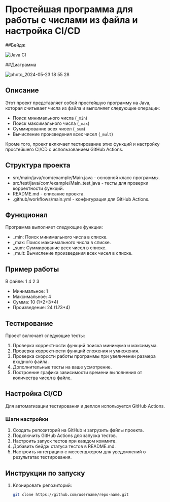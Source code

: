 # Простейшая программа для работы с числами из файла и настройка CI/CD

##Бейдж

![Java CI](https://github.com/D1MAKOOL/tz-2/actions/workflows/main.yml/badge.svg)

##Диаграмма

![photo_2024-05-23 18 55 28](https://github.com/D1MAKOOL/tz-2/assets/167441082/62adf1dd-0699-40ef-9ad5-ba02556ba197)


## Описание

Этот проект представляет собой простейшую программу на Java, которая считывает числа из файла и выполняет следующие операции:
- Поиск минимального числа (`_min`)
- Поиск максимального числа (`_max`)
- Суммирование всех чисел (`_sum`)
- Вычисление произведения всех чисел (`_mult`)

Кроме того, проект включает тестирование этих функций и настройку простейшего CI/CD с использованием GitHub Actions.

## Структура проекта

- src/main/java/com/example/Main.java - основной класс программы.
- src/test/java/com/example/Main_test.java - тесты для проверки корректности функций.
- README.md - описание проекта.
- .github/workflows/main.yml - конфигурация для GitHub Actions.

## Функционал

Программа выполняет следующие функции:

- _min: Поиск минимального числа в списке.
- _max: Поиск максимального числа в списке.
- _sum: Суммирование всех чисел в списке.
- _mult: Вычисление произведения всех чисел в списке.

## Пример работы

В файле: 1 4 2 3

- Минимальное: 1
- Максимальное: 4
- Сумма: 10 (1+2+3+4)
- Произведение: 24 (1*2*3*4)

## Тестирование

Проект включает следующие тесты:

1. Проверка корректности функций поиска минимума и максимума.
2. Проверка корректности функций сложения и умножения.
3. Проверка скорости работы программы при увеличении размера входного файла.
4. Дополнительные тесты на ваше усмотрение.
5. Построение графика зависимости времени выполнения от количества чисел в файле.

## Настройка CI/CD

Для автоматизации тестирования и деплоя используется GitHub Actions.

### Шаги настройки

1. Создать репозиторий на GitHub и загрузить файлы проекта.
2. Подключить GitHub Actions для запуска тестов.
3. Настроить запуск тестов при каждом коммите.
4. Добавить бейдж статуса тестов в README.md.
5. Настроить интеграцию с мессенджером для уведомлений о результатах тестирования.

## Инструкции по запуску

1. Клонировать репозиторий:
   ```bash
   git clone https://github.com/username/repo-name.git
